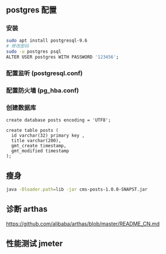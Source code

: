 # 
## postgres 配置
### 安装
```sh
sudo apt install postgresql-9.6
# 修改密码
sudo -u postgres psql
ALTER USER postgres WITH PASSWORD '123456';
```
### 配置监听 (postgresql.conf)
### 配置防火墙 (pg_hba.conf)
### 创建数据库
```postgresql
create database posts encoding = 'UTF8';

create table posts (
  id varchar(32) primary key ,
  title varchar(200),
  gmt_create timestamp,
  gmt_modified timestamp
);
```
## 瘦身
```sh
java -Dloader.path=lib -jar cms-posts-1.0.0-SNAPST.jar 
```
## 诊断 arthas
https://github.com/alibaba/arthas/blob/master/README_CN.md
## 性能测试 jmeter
